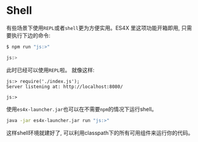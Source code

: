 # Shell

有些场景下使用`REPL`或者`shell`更为方便实用。ES4X 里这项功能开箱即用,
只需要执行下边的命令:

```bash
$ npm run "js:>"

js:>
```

此时已经可以使用`REPL`啦。 就像这样:

```
js:> require('./index.js');
Server listening at: http://localhost:8080/

js:>
```

使用`es4x-launcher.jar`也可以在不需要`npm`的情况下运行shell。

```bash
java -jar es4x-launcher.jar run "js:>"
```

这样shell环境就建好了, 可以利用classpath下的所有可用组件来运行你的代码。
